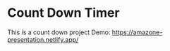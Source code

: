 # Count Down Timer    
This is a count down project 
Demo: https://amazone-presentation.netlify.app/ 
